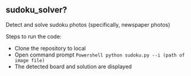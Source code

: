 ## sudoku_solver?
Detect and solve sudoku photos (specifically, newspaper photos)

Steps to run the code:
* Clone the repository to local
* Open command prompt 
      ```Powershell
      python sudoku.py --i (path of image file)
      ```
* The detected board and solution are displayed
